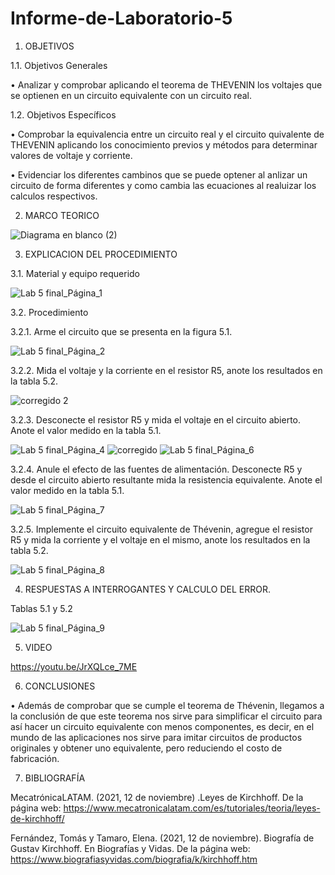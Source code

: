 # Informe-de-Laboratorio-5
1.	OBJETIVOS 

1.1.	Objetivos Generales 

• Analizar y comprobar aplicando el teorema de THEVENIN los voltajes que se optienen en un circuito equivalente con un circuito real.

1.2.	Objetivos Específicos 

•	Comprobar la equivalencia entre un circuito real y el circuito quivalente de THEVENIN aplicando los conocimiento previos y métodos para determinar valores de voltaje y corriente.

•	Evidenciar los diferentes cambinos que se puede optener al anlizar un circuito de forma diferentes y como cambia las ecuaciones al realuizar los calculos respectivos.

2.	MARCO TEORICO 

![Diagrama en blanco (2)](https://user-images.githubusercontent.com/93899658/148539218-3391f6a1-b488-4175-8473-3ee906bc3455.png)


3.	EXPLICACION DEL PROCEDIMIENTO

3.1.	Material y equipo requerido 

![Lab 5 final_Página_1](https://user-images.githubusercontent.com/93209004/148490450-7147d5e9-2db7-48c2-9d47-40dd89e70055.jpg)

3.2.	Procedimiento

3.2.1.	Arme el circuito que se presenta en la figura 5.1. 

![Lab 5 final_Página_2](https://user-images.githubusercontent.com/93209004/148490479-c72652df-8d22-4c55-9323-aceccfa984b4.jpg)

3.2.2. Mida el voltaje y la corriente en el resistor R5, anote los resultados en la tabla 5.2.

![corregido 2](https://user-images.githubusercontent.com/93209004/148793529-bf4508dd-d3cd-48f5-b416-85c08a1da679.jpg)

3.2.3. Desconecte el resistor R5 y mida el voltaje en el circuito abierto. Anote el valor
medido en la tabla 5.1.

![Lab 5 final_Página_4](https://user-images.githubusercontent.com/93209004/148490528-90ea6cad-b615-4fe4-82f8-c346c720a08a.jpg)
![corregido](https://user-images.githubusercontent.com/93209004/148791662-b8dec3b2-fbae-4fa7-b16a-bbac6f182429.jpg)
![Lab 5 final_Página_6](https://user-images.githubusercontent.com/93209004/148490541-fbde1278-09d9-49fd-b3dd-2b2f081b0f95.jpg)

3.2.4. Anule el efecto de las fuentes de alimentación. Desconecte R5 y desde el circuito
abierto resultante mida la resistencia equivalente. Anote el valor medido en la tabla 5.1.

![Lab 5 final_Página_7](https://user-images.githubusercontent.com/93209004/148490571-665dddfb-d6f8-4a7d-ac70-3075b31b203f.jpg)

3.2.5. Implemente el circuito equivalente de Thévenin, agregue el resistor R5 y mida la
corriente y el voltaje en el mismo, anote los resultados en la tabla 5.2.

![Lab 5 final_Página_8](https://user-images.githubusercontent.com/93209004/148490595-b4165549-9a41-4fc6-bca2-ba72aebacf17.jpg)

4.	RESPUESTAS A INTERROGANTES Y CALCULO DEL ERROR.

Tablas 5.1 y 5.2 

![Lab 5 final_Página_9](https://user-images.githubusercontent.com/93209004/148490622-476445be-d021-46de-97fb-5658f2343291.jpg)

5.	VIDEO

https://youtu.be/JrXQLce_7ME

6.	CONCLUSIONES	

•	Además de comprobar que se cumple el teorema de Thévenin, llegamos a la conclusión de que este teorema nos sirve para simplificar el circuito para así hacer un circuito equivalente con menos componentes, es decir, en el mundo de las aplicaciones nos sirve para imitar circuitos de productos originales y obtener uno equivalente, pero reduciendo el costo de fabricación.

7. BIBLIOGRAFÍA 

MecatrónicaLATAM. (2021, 12 de noviembre) .Leyes de Kirchhoff. De la página web: https://www.mecatronicalatam.com/es/tutoriales/teoria/leyes-de-kirchhoff/

Fernández, Tomás y Tamaro, Elena. (2021, 12 de noviembre). Biografía de Gustav Kirchhoff. En Biografías y Vidas. De la página web: https://www.biografiasyvidas.com/biografia/k/kirchhoff.htm
